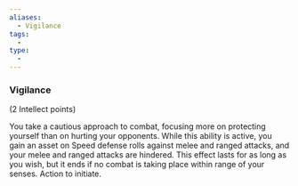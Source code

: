 ```yaml
---
aliases:
  - Vigilance
tags:
  - 
type:
  - 
---
```

### Vigilance

(2 Intellect points)

You take a cautious approach to combat, focusing more on protecting yourself than on hurting your opponents. While this ability is active, you gain an asset on Speed defense rolls against melee and ranged attacks, and your melee and ranged attacks are hindered. This effect lasts for as long as you wish, but it ends if no combat is taking place within range of your senses. Action to initiate.